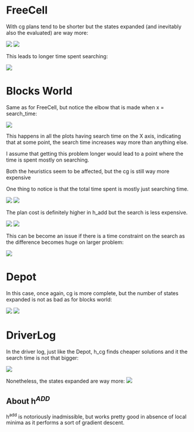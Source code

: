# FreeCell

With cg plans tend to be shorter but the states expanded (and inevitably also the evaluated) are way more:

<img src="freecell_8.png">
<img src="freecell_9.png">

This leads to longer time spent searching:

<img src="freecell_10.png">


# Blocks World

Same as for FreeCell, but notice the elbow that is made when x = search_time:

<img src="blocks20.png">

This happens in all the plots having search time on the X axis, indicating that at some point, the search time increases way more than anything else.

I assume that getting this problem longer would lead to a point where the time is spent mostly on searching.

Both the heuristics seem to be affected, but the cg is still way more expensive

One thing to notice is that the total time spent is mostly just searching time.

<img src="blocks_10.png">
<img src="blocks_11.png">


The plan cost is definitely higher in h_add but the search is less expensive.

<img src="blocks_13.png">
<img src="blocks_15.png">

This can be become an issue if there is a time constraint on the search as the difference becomes huge on larger problem:

<img src="blocks_19.png">




# Depot 

In this case, once again, cg is more complete, but the number of states expanded is not as bad as for blocks world:

<img src="depot_8.png">
<img src="depot_10.png">


# DriverLog

In the driver log, just like the Depot, h_cg finds cheaper solutions and it the search time is not that bigger:

<img src="driverlog_9.png">

Nonetheless, the states expanded are way more:
<img src="driverlog_18.png">


## About h$^{ADD}$
h<sup>add</sup> is notoriously inadmissible, but works pretty good in absence of local minima as it performs a sort of gradient descent.